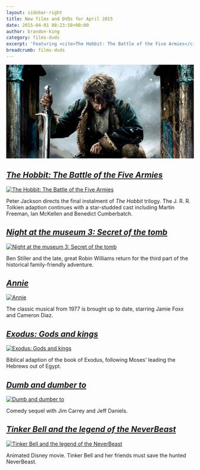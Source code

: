 ```yaml
---
layout: sidebar-right
title: New films and DVDs for April 2015
date: 2015-04-01 08:23:58+00:00
author: brandon-king
category: films-dvds
excerpt: 'Featuring <cite>The Hobbit: The Battle of the Five Armies</cite> and <cite>Annie</cite>.'
breadcrumb: films-dvds
---
```

![The Hobbit: The Battle of the Five Armies](/images/featured/featured-the-hobbit-the-battle-of-the-five-armies.jpg)

## [<cite>The Hobbit: The Battle of the Five Armies</cite>](https://suffolk.spydus.co.uk/cgi-bin/spydus.exe/ENQ/OPAC/BIBENQ/27177866?QRY=CTIBIB%3C%20IRN(5622891)&QRYTEXT=The%20Hobbit%3A%20The%20Battle%20of%20the%20five%20armies%20%5Bvideorecording%5D)

[![The Hobbit: The Battle of the Five Armies](http://suffolklibraries.co.uk/wp-content/uploads/2015/03/hobbit5armies.jpg)](https://suffolk.spydus.co.uk/cgi-bin/spydus.exe/ENQ/OPAC/BIBENQ/27177866?QRY=CTIBIB%3C%20IRN(5622891)&QRYTEXT=The%20Hobbit%3A%20The%20Battle%20of%20the%20five%20armies%20%5Bvideorecording%5D)

Peter Jackson directs the final instalment of <cite>The Hobbit</cite> trilogy. The J. R. R. Tolkien adaption continues with a star-studded cast including Martin Freeman, Ian McKellen and Benedict Cumberbatch.

## [<cite>Night at the museum 3: Secret of the tomb</cite>](https://suffolk.spydus.co.uk/cgi-bin/spydus.exe/ENQ/OPAC/BIBENQ/27178536?QRY=CTIBIB%3C%20IRN(34004456)&QRYTEXT=Night%20at%20the%20museum%203%20-%20Secret%20of%20the%20tomb%20%5Bvideorecording%5D)

[![Night at the museum 3: Secret of the tomb](http://suffolklibraries.co.uk/wp-content/uploads/2015/03/nightatthemuseum3.jpg)](https://suffolk.spydus.co.uk/cgi-bin/spydus.exe/ENQ/OPAC/BIBENQ/27178536?QRY=CTIBIB%3C%20IRN(34004456)&QRYTEXT=Night%20at%20the%20museum%203%20-%20Secret%20of%20the%20tomb%20%5Bvideorecording%5D)

Ben Stiller and the late, great Robin Williams return for the third part of the historical family-friendly adventure.

## [<cite>Annie</cite>](https://suffolk.spydus.co.uk/cgi-bin/spydus.exe/ENQ/OPAC/BIBENQ/27182915?QRY=CTIBIB%3C%20IRN(26357)&QRYTEXT=Annie)

[![Annie](http://suffolklibraries.co.uk/wp-content/uploads/2015/03/annie.jpg)](https://suffolk.spydus.co.uk/cgi-bin/spydus.exe/ENQ/OPAC/BIBENQ/27182915?QRY=CTIBIB%3C%20IRN(26357)&QRYTEXT=Annie)

The classic musical from 1977 is brought up to date, starring Jamie Foxx and Cameron Diaz.

## [<cite>Exodus: Gods and kings</cite>](https://suffolk.spydus.co.uk/cgi-bin/spydus.exe/ENQ/OPAC/BIBENQ/27180053?QRY=CTIBIB%3C%20IRN(49289104)&QRYTEXT=Exodus%20-%20Gods%20and%20kings%20%5Bvideorecording%5D)

[![Exodus: Gods and kings](http://suffolklibraries.co.uk/wp-content/uploads/2015/03/exodusgodskings.jpg)](https://suffolk.spydus.co.uk/cgi-bin/spydus.exe/ENQ/OPAC/BIBENQ/27180053?QRY=CTIBIB%3C%20IRN(49289104)&QRYTEXT=Exodus%20-%20Gods%20and%20kings%20%5Bvideorecording%5D)

Biblical adaption of the book of Exodus, following Moses&#8217; leading the Hebrews out of Egypt.

## [<cite>Dumb and dumber to</cite>](https://suffolk.spydus.co.uk/cgi-bin/spydus.exe/ENQ/OPAC/BIBENQ/27180589?QRY=CTIBIB%3C%20IRN(47112336)&QRYTEXT=Dumb%20and%20dumber%20to%20%5Bvideorecording%5D)

[![Dumb and dumber to](http://suffolklibraries.co.uk/wp-content/uploads/2015/03/dumbdumberto.jpg)](https://suffolk.spydus.co.uk/cgi-bin/spydus.exe/ENQ/OPAC/BIBENQ/27180589?QRY=CTIBIB%3C%20IRN(47112336)&QRYTEXT=Dumb%20and%20dumber%20to%20%5Bvideorecording%5D)

Comedy sequel with Jim Carrey and Jeff Daniels.

## [<cite>Tinker Bell and the legend of the NeverBeast</cite>](https://suffolk.spydus.co.uk/cgi-bin/spydus.exe/ENQ/OPAC/BIBENQ/27181645?QRY=CTIBIB%3C%20IRN(49561080)&QRYTEXT=Tinker%20Bell%20and%20the%20legend%20of%20the%20NeverBeast%20%5Bvideorecording%5D)

[![Tinker Bell and the legend of the NeverBeast](http://suffolklibraries.co.uk/wp-content/uploads/2015/03/tinkerbellneverbeast.jpg)](https://suffolk.spydus.co.uk/cgi-bin/spydus.exe/ENQ/OPAC/BIBENQ/27181645?QRY=CTIBIB%3C%20IRN(49561080)&QRYTEXT=Tinker%20Bell%20and%20the%20legend%20of%20the%20NeverBeast%20%5Bvideorecording%5D)

Animated Disney movie. Tinker Bell and her friends must save the hunted NeverBeast.
